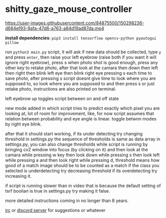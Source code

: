 # shitty_gaze_mouse_controller

https://user-images.githubusercontent.com/84875500/150298236-d684ef93-9afa-47d6-a763-a84d19ad87da.mp4

**install dependencies**: `pip3 install tensorflow opencv-python pyautogui pillow`

 run `python3 main.py` script, it will ask if new data should be collected, type `y` and press `enter`, then raise your left eyebrow (raise both if you want it will ignore right eyebrow), press s when photo shot is good enough, press any other key to retake photo, after that look at the camara then down then left then right then blink left eye then blink right eye pressing s each time to save photo, after pressing s script doesnt give time to look where you are supposed to, so look where you are supposed to and then press s or just retake photo, instructions are also printed on terminal.

left eyebrow up toggles script between on and off state

new mode added in which script tries to predict exactly which pixel you are looking at, lot of room for improvement, like, for now script assumes that relation between probability and eye angle is linear. toggle betwnn modes by right eye blink. 

after that it should start working, if its under detecting try changing threshold in settings.py the sequence of thresholds is same as data array in settings.py, you can also change thresholds while script is running by bringing cv2 window into focus (by clicking on it) and then look at the camara while pressing w key then look down while pressing s then look left while pressing a and then look right while pressing d, threshold means how good of a match image should be to be counted as a match if the class you selected is underdetecting try decreasing threshold if its overdetecting try increasing it.

if script is running slower than in video that is because the default setting of tsrf boolian is true in settings.py try making it false.

more detailed instructions coming in no longer than 8 years.

[irc](https://subhranshusharma.github.io?r=irc://irc.libera.chat/the_elite_order_of_pure_thought) or [discord server](https://discord.gg/YBuQuHRc59) for suggestions or whatever